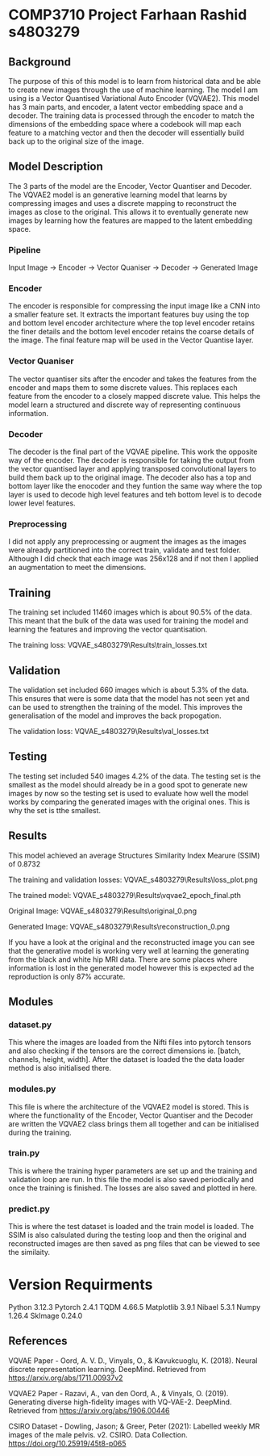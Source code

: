 # COMP3710 Project Farhaan Rashid s4803279

## Background
The purpose of this of this model is to learn from historical data and be able to create new images through the use of machine learning. The model I am using is a Vector Quantised Variational Auto Encoder (VQVAE2). This model has 3 main parts, and encoder, a latent vector embedding space and a decoder. The training data is processed through the encoder to match the dimensions of the embedding space where a codebook will map each feature to a matching vector and then the decoder will essentially build back up to the original size of the image.

## Model Description
The 3 parts of the model are the Encoder, Vector Quantiser and Decoder. The VQVAE2 model is an generative learning model that learns by compressing images and uses a discrete mapping to reconstruct the images as close to the original. This allows it to eventually generate new images by learning how the features are mapped to the latent embedding space.

### Pipeline
Input Image -> Encoder -> Vector Quaniser -> Decoder -> Generated Image

### Encoder
The encoder is responsible for compressing the input image like a CNN into a smaller feature set. It extracts the important features buy using the top and bottom level encoder architecture where the top level encoder retains the finer details and the bottom level encoder retains the coarse details of the image. The final feature map will be used in the Vector Quantise layer.

### Vector Quaniser
The vector quantiser sits after the encoder and takes the features from the encoder and maps them to some discrete values. This replaces each feature from the encoder to a closely mapped discrete value. This helps the model learn a structured and discrete way of representing continuous information.

### Decoder
The decoder is the final part of the VQVAE pipeline. This work the opposite way of the encoder. The decoder is responsible for taking the output from the vector quantised layer and applying transposed convolutional layers to build them back up to the original image. The decoder also has a top and bottom layer like the enocoder and they funtion the same way where the top layer is used to decode high level features and teh bottom level is to decode lower level features.

### Preprocessing
I did not apply any preprocessing or augment the images as the images were already partitioned into the correct train, validate and test folder. Although I did check that each image was 256x128 and if not then I applied an augmentation to meet the dimensions.

## Training
The training set included 11460 images which is about 90.5% of the data. This meant that the bulk of the data was used for training the model and learning the features and improving the vector quantisation.

The training loss: VQVAE_s4803279\Results\train_losses.txt

## Validation
The validation set included 660 images which is about 5.3% of the data. This ensures that were is some data that the model has not seen yet and can be used to strengthen the training of the model. This improves the generalisation of the model and improves the back propogation.

The validation loss: VQVAE_s4803279\Results\val_losses.txt

## Testing
The testing set included 540 images 4.2% of the data. The testing set is the smallest as the model should already be in a good spot to generate new images by now so the testing set is used to evaluate how well the model works by comparing the generated images with the original ones. This is why the set is tthe smallest.

## Results
This model achieved an average Structures Similarity Index Mearure (SSIM) of 0.8732

The training and validation losses: VQVAE_s4803279\Results\loss_plot.png

The trained model: VQVAE_s4803279\Results\vqvae2_epoch_final.pth

Original Image: VQVAE_s4803279\Results\original_0.png

Generated Image: VQVAE_s4803279\Results\reconstruction_0.png

If you have a look at the original and the reconstructed image you can see that the generative model is working very well at learning the generating from the black and white hip MRI data. There are some places where information is lost in the generated model however this is expected ad the reproduction is only 87% accurate.

## Modules
### dataset.py
This where the images are loaded from the Nifti files into pytorch tensors and also checking if the tensors are the correct dimensions ie. [batch, channels, height, width]. After the dataset is loaded the the data loader method is also initialised there.

### modules.py
This file is where the architecture of the VQVAE2 model is stored. This is where the functionality of the Encoder, Vector Quantiser and the Decoder are written the VQVAE2 class brings them all together and can be initialised during the training.

### train.py
This is where the training hyper parameters are set up and the training and validation loop are run. In this file the model is also saved periodically and once the training is finished. The losses are also saved and plotted in here.

### predict.py
This is where the test dataset is loaded and the train model is loaded. The SSIM is also calsulated during the testing loop and then the original and reconstructed images are then saved as png files that can be viewed to see the similaity.

# Version Requirments
Python 3.12.3
Pytorch 2.4.1
TQDM 4.66.5
Matplotlib 3.9.1
Nibael 5.3.1
Numpy 1.26.4
SkImage 0.24.0

## References

VQVAE Paper - Oord, A. V. D., Vinyals, O., & Kavukcuoglu, K. (2018). Neural discrete representation learning. DeepMind. Retrieved from https://arxiv.org/abs/1711.00937v2

VQVAE2 Paper - Razavi, A., van den Oord, A., & Vinyals, O. (2019). Generating diverse high-fidelity images with VQ-VAE-2. DeepMind. Retrieved from https://arxiv.org/abs/1906.00446

CSIRO Dataset - Dowling, Jason; & Greer, Peter (2021): Labelled weekly MR images of the male pelvis. v2. CSIRO. Data Collection. https://doi.org/10.25919/45t8-p065
